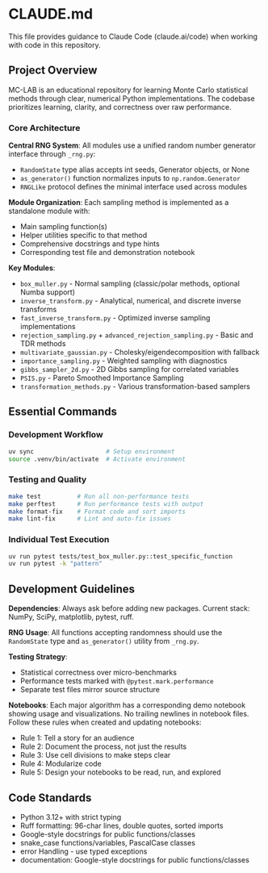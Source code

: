 # CLAUDE.md

This file provides guidance to Claude Code (claude.ai/code) when working with code in this repository.

## Project Overview

MC-LAB is an educational repository for learning Monte Carlo statistical methods through clear, numerical Python implementations. The codebase prioritizes learning, clarity, and correctness over raw performance.

### Core Architecture

**Central RNG System**: All modules use a unified random number generator interface through `_rng.py`:

- `RandomState` type alias accepts int seeds, Generator objects, or None
- `as_generator()` function normalizes inputs to `np.random.Generator`
- `RNGLike` protocol defines the minimal interface used across modules

**Module Organization**: Each sampling method is implemented as a standalone module with:

- Main sampling function(s)
- Helper utilities specific to that method
- Comprehensive docstrings and type hints
- Corresponding test file and demonstration notebook

**Key Modules**:

- `box_muller.py` - Normal sampling (classic/polar methods, optional Numba support)
- `inverse_transform.py` - Analytical, numerical, and discrete inverse transforms
- `fast_inverse_transform.py` - Optimized inverse sampling implementations  
- `rejection_sampling.py` + `advanced_rejection_sampling.py` - Basic and TDR methods
- `multivariate_gaussian.py` - Cholesky/eigendecomposition with fallback
- `importance_sampling.py` - Weighted sampling with diagnostics
- `gibbs_sampler_2d.py` - 2D Gibbs sampling for correlated variables
- `PSIS.py` - Pareto Smoothed Importance Sampling
- `transformation_methods.py` - Various transformation-based samplers

## Essential Commands

### Development Workflow

```bash
uv sync                    # Setup environment
source .venv/bin/activate  # Activate environment
```

### Testing and Quality

```bash
make test          # Run all non-performance tests
make perftest      # Run performance tests with output
make format-fix    # Format code and sort imports
make lint-fix      # Lint and auto-fix issues
```

### Individual Test Execution

```bash
uv run pytest tests/test_box_muller.py::test_specific_function
uv run pytest -k "pattern"
```

## Development Guidelines

**Dependencies**: Always ask before adding new packages. Current stack: NumPy, SciPy, matplotlib, pytest, ruff.

**RNG Usage**: All functions accepting randomness should use the `RandomState` type and `as_generator()` utility from `_rng.py`.

**Testing Strategy**:

- Statistical correctness over micro-benchmarks
- Performance tests marked with `@pytest.mark.performance`
- Separate test files mirror source structure

**Notebooks**: Each major algorithm has a corresponding demo notebook showing usage and visualizations. No trailing newlines in notebook files. Follow these rules when created and updating notebooks:

- Rule 1: Tell a story for an audience
- Rule 2: Document the process, not just the results
- Rule 3: Use cell divisions to make steps clear
- Rule 4: Modularize code
- Rule 5: Design your notebooks to be read, run, and explored

## Code Standards

- Python 3.12+ with strict typing
- Ruff formatting: 96-char lines, double quotes, sorted imports
- Google-style docstrings for public functions/classes
- snake_case functions/variables, PascalCase classes
- error Handling - use typed exceptions
- documentation: Google-style docstrings for public functions/classes
  